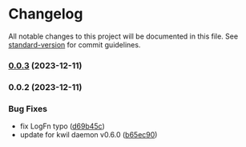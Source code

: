 # Changelog

All notable changes to this project will be documented in this file. See [standard-version](https://github.com/conventional-changelog/standard-version) for commit guidelines.

### [0.0.3](https://github.com/kwilteam/kwil-extensions-typescript/compare/v0.0.2...v0.0.3) (2023-12-11)

### 0.0.2 (2023-12-11)


### Bug Fixes

* fix LogFn typo ([d69b45c](https://github.com/kwilteam/kwil-extensions-typescript/commit/d69b45cfc87501873a5469171e16e12b6f5622e0))
* update for kwil daemon v0.6.0 ([b65ec90](https://github.com/kwilteam/kwil-extensions-typescript/commit/b65ec9044ccd559cf498a4dc5968a4e222514f47))
